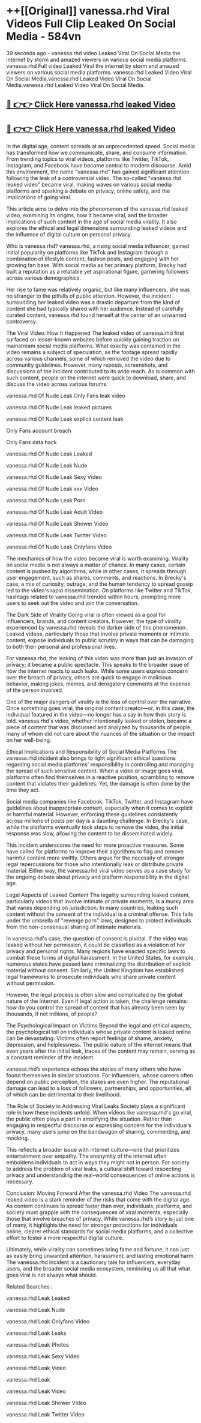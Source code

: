 # ++[[Original]] vanessa.rhd Viral Videos Full Clip Leaked On Social Media - 584vn<br>

39 seconds ago - vanessa.rhd video Leaked Viral On Social Media the internet by storm and amazed viewers on various social media platforms.
vanessa.rhd Full video Leaked Viral the internet by storm and amazed viewers on various social media platforms. vanessa.rhd Leaked Video Viral On Social Media.vanessa.rhd Leaked Video Viral On Social Media.vanessa.rhd Leaked Video Viral On Social Media.<br>


## [🔴 👉👉 Click Here vanessa.rhd leaked Video ](https://onlyclips.site?title=vanessa.rhd&ref=git)

## [🔴 👉👉 Click Here vanessa.rhd leaked Video ](https://onlyclips.site?title=vanessa.rhd&ref=git)

In the digital age, content spreads at an unprecedented speed. Social media has transformed how we communicate, share, and consume information. From trending topics to viral videos, platforms like Twitter, TikTok, Instagram, and Facebook have become central to modern discourse. Amid this environment, the name "vanessa.rhd" has gained significant attention following the leak of a controversial video. The so-called "vanessa.rhd leaked video" became viral, making waves on various social media platforms and sparking a debate on privacy, online safety, and the implications of going viral.

This article aims to delve into the phenomenon of the vanessa.rhd leaked video, examining its origins, how it became viral, and the broader implications of such content in the age of social media virality. It also explores the ethical and legal dimensions surrounding leaked videos and the influence of digital culture on personal privacy.

Who is vanessa.rhd?
vanessa.rhd, a rising social media influencer, gained initial popularity on platforms like TikTok and Instagram through a combination of lifestyle content, fashion posts, and engaging with her growing fan base. With social media as her primary platform, Brecky had built a reputation as a relatable yet aspirational figure, garnering followers across various demographics.

Her rise to fame was relatively organic, but like many influencers, she was no stranger to the pitfalls of public attention. However, the incident surrounding her leaked video was a drastic departure from the kind of content she had typically shared with her audience. Instead of carefully curated content, vanessa.rhd found herself at the center of an unwanted controversy.

The Viral Video: How It Happened
The leaked video of vanessa.rhd first surfaced on lesser-known websites before quickly gaining traction on mainstream social media platforms. What exactly was contained in the video remains a subject of speculation, as the footage spread rapidly across various channels, some of which removed the video due to community guidelines. However, many reposts, screenshots, and discussions of the incident contributed to its wide reach. As is common with such content, people on the internet were quick to download, share, and discuss the video across various forums.

vanessa.rhd Of Nude Leak Only Fans leak video

vanessa.rhd Of Nude Leak leaked pictures

vanessa.rhd Of Nude Leak explicit content leak

Only Fans account breach

Only Fans data hack

vanessa.rhd Of Nude Leak Leaked

vanessa.rhd Of Nude Leak Nude

vanessa.rhd Of Nude Leak Sexy Video

vanessa.rhd Of Nude Leak xxx Video

vanessa.rhd Of Nude Leak Porn

vanessa.rhd Of Nude Leak Adult Video

vanessa.rhd Of Nude Leak Shower Video

vanessa.rhd Of Nude Leak Twitter Video

vanessa.rhd Of Nude Leak Onlyfans Video

The mechanics of how the video became viral is worth examining. Virality on social media is not always a matter of chance. In many cases, certain content is pushed by algorithms, while in other cases, it spreads through user engagement, such as shares, comments, and reactions. In Brecky's case, a mix of curiosity, outrage, and the human tendency to spread gossip led to the video's rapid dissemination. On platforms like Twitter and TikTok, hashtags related to vanessa.rhd trended within hours, prompting more users to seek out the video and join the conversation.

The Dark Side of Virality
Going viral is often viewed as a goal for influencers, brands, and content creators. However, the type of virality experienced by vanessa.rhd reveals the darker side of this phenomenon. Leaked videos, particularly those that involve private moments or intimate content, expose individuals to public scrutiny in ways that can be damaging to both their personal and professional lives.

For vanessa.rhd, the leaking of this video was more than just an invasion of privacy; it became a public spectacle. This speaks to the broader issue of how the internet reacts to such leaks. While some users express concern over the breach of privacy, others are quick to engage in malicious behavior, making jokes, memes, and derogatory comments at the expense of the person involved.

One of the major dangers of virality is the loss of control over the narrative. Once something goes viral, the original content creator—or, in this case, the individual featured in the video—no longer has a say in how their story is told. vanessa.rhd's video, whether intentionally leaked or stolen, became a piece of content that was discussed and analyzed by thousands of people, many of whom did not care about the nuances of the situation or the impact on her well-being.

Ethical Implications and Responsibility of Social Media Platforms
The vanessa.rhd incident also brings to light significant ethical questions regarding social media platforms' responsibility in controlling and managing the spread of such sensitive content. When a video or image goes viral, platforms often find themselves in a reactive position, scrambling to remove content that violates their guidelines. Yet, the damage is often done by the time they act.

Social media companies like Facebook, TikTok, Twitter, and Instagram have guidelines about inappropriate content, especially when it comes to explicit or harmful material. However, enforcing these guidelines consistently across millions of posts per day is a daunting challenge. In Brecky's case, while the platforms eventually took steps to remove the video, the initial response was slow, allowing the content to be disseminated widely.

This incident underscores the need for more proactive measures. Some have called for platforms to improve their algorithms to flag and remove harmful content more swiftly. Others argue for the necessity of stronger legal repercussions for those who intentionally leak or distribute private material. Either way, the vanessa.rhd viral video serves as a case study for the ongoing debate about privacy and platform responsibility in the digital age.

Legal Aspects of Leaked Content
The legality surrounding leaked content, particularly videos that involve intimate or private moments, is a murky area that varies depending on jurisdiction. In many countries, leaking such content without the consent of the individual is a criminal offense. This falls under the umbrella of "revenge porn" laws, designed to protect individuals from the non-consensual sharing of intimate materials.

In vanessa.rhd's case, the question of consent is pivotal. If the video was leaked without her permission, it could be classified as a violation of her privacy and personal rights. Many regions have enacted specific laws to combat these forms of digital harassment. In the United States, for example, numerous states have passed laws criminalizing the distribution of explicit material without consent. Similarly, the United Kingdom has established legal frameworks to prosecute individuals who share private content without permission.

However, the legal process is often slow and complicated by the global nature of the internet. Even if legal action is taken, the challenge remains: how do you control the spread of content that has already been seen by thousands, if not millions, of people?

The Psychological Impact on Victims
Beyond the legal and ethical aspects, the psychological toll on individuals whose private content is leaked online can be devastating. Victims often report feelings of shame, anxiety, depression, and helplessness. The public nature of the internet means that even years after the initial leak, traces of the content may remain, serving as a constant reminder of the incident.

vanessa.rhd’s experience echoes the stories of many others who have found themselves in similar situations. For influencers, whose careers often depend on public perception, the stakes are even higher. The reputational damage can lead to a loss of followers, partnerships, and opportunities, all of which can be detrimental to their livelihood.

The Role of Society in Addressing Viral Leaks
Society plays a significant role in how these incidents unfold. When videos like vanessa.rhd's go viral, the public often plays a part in amplifying the situation. Rather than engaging in respectful discourse or expressing concern for the individual’s privacy, many users jump on the bandwagon of sharing, commenting, and mocking.

This reflects a broader issue with internet culture—one that prioritizes entertainment over empathy. The anonymity of the internet often emboldens individuals to act in ways they might not in person. For society to address the problem of viral leaks, a cultural shift toward respecting privacy and understanding the real-world consequences of online actions is necessary.

Conclusion: Moving Forward After the vanessa.rhd Video
The vanessa.rhd leaked video is a stark reminder of the risks that come with the digital age. As content continues to spread faster than ever, individuals, platforms, and society must grapple with the consequences of viral moments, especially those that involve breaches of privacy. While vanessa.rhd’s story is just one of many, it highlights the need for stronger protections for individuals online, clearer ethical standards for social media platforms, and a collective effort to foster a more respectful digital culture.

Ultimately, while virality can sometimes bring fame and fortune, it can just as easily bring unwanted attention, harassment, and lasting emotional harm. The vanessa.rhd incident is a cautionary tale for influencers, everyday users, and the broader social media ecosystem, reminding us all that what goes viral is not always what should.

Related Searches :

vanessa.rhd Leak Leaked

vanessa.rhd Leak Nude

vanessa.rhd Leak Onlyfans Video

vanessa.rhd Leak Leaks

vanessa.rhd Leak Photos

vanessa.rhd Leak Sexy Video

vanessa.rhd Leak Video

vanessa.rhd Leak

vanessa.rhd Leak Video

vanessa.rhd Leak Shower Video

vanessa.rhd Leak Twitter Video

